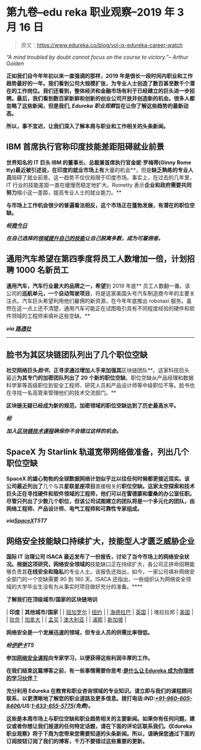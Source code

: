 # 第九卷–edu reka 职业观察–2019 年 3 月 16 日

> 原文：<https://www.edureka.co/blog/vol-ix-edureka-career-watch>

*“A mind troubled by doubt cannot focus on the course to victory.”– Arthur Golden*

**正如我们自今年年初以来一直强调的那样，2019 年是很长一段时间内职业和工作趋势最好的一年。我们看到公司大规模扩张，为专业人士创造了数百甚至数千个潜在的工作岗位。我们还看到，整体经济和金融市场有利于已经建立的巨头进一步招聘。最后，我们看到数百家新鲜和创新的创业公司开放并创造新的机会。很多人都忽略了这些新闻，但是我们, *Edureka 职业观察*旨在让你了解这些趋势的最新动态。**

**所以，事不宜迟，让我们深入了解本周与职业和工作相关的头条新闻。**

## ****IBM 首席执行官称印度技能差距阻碍就业前景****

**世界知名的 IT 巨头 IBM 的董事长、总裁兼首席执行官金妮·罗梅蒂(Ginny Rome tty)最近被引述说，在印度的就业市场上有**大量的机会**，但是**缺乏熟练的专业人员**阻碍了就业前景。这一趋势不仅仅局限于印度市场。事实上，在过去的几年里，IT 行业的技能差距一直在缓慢而稳定地扩大。Rometty 表示**企业和政府需要共同努力**缩小这一差距，提高专业人士的就业能力。**

**与市场上工作机会很少的普遍看法相反，这个市场正在蓬勃发展，有潜在的职位空缺。**

*****经[商今日](https://www.businesstoday.in/current/economy-politics/indians-lack-skillsets-to-be-employed-says-ibm-chief-ginni-rometty/story/327294.html)*****

***在自己选择的[领域提升自己的技能](https://www.edureka.co/all-courses)让自己脱离多数，成为可雇佣者。***

## ****通用汽车希望在第四季度将员工人数增加一倍，计划招聘 1000 名新员工****

**通用汽车，汽车行业最大的品牌之一，希望**到 2019 年底** 员工人数翻一番。该公司的**巡航单元，一个自动驾驶项目**，将是这家美国头号汽车制造商今年的主要关注点。汽车巨头希望利用他们雇佣的新资源，在今年年底推出 robotaxi 服务。虽然在这一点上还不清楚，通用汽车可能正在试图吸引具有不同程度经验的硬件和软件领域的工程师来填补这些空缺。**

*****via [路透社](https://www.reuters.com/article/us-gm-cruise-jobs/gms-cruise-unit-to-double-headcount-idUSKBN1QS2Q7?feedType=RSS&feedName=technologyNews)*****

****

## ****脸书为其区块链团队列出了几个职位空缺****

**社交网络巨头*脸书*，正寻求通过增加人手来加强其**区块链团队**。这家科技巨头最近**为其专门的加密团队列出了 20 个新的职位空缺**。职位空缺从产品经理和数据科学家等高级职位到安全工程师、研究人员和产品设计师等中级职位不等。脸书也在寻找一名高管来管理他们的技术交流部门。**

**区块链无疑已经成为新的规范，加密领域的职位空缺达到了历史最高水平。**

*****经*****

***加入[区块链技术课程](https://www.edureka.co/blockchain-training)确保你不会错过这样的机会。***

## ****SpaceX 为 Starlink 轨道宽带网络做准备，列出几个职位空缺****

**SpaceX 的雄心勃勃的全球数据网络计划似乎比以往任何时候都更接近现实。该公司最近列出了**几个与其**星联星座项目**直接相关的**职位空缺。这家太空探索和技术巨头正在寻找硬件和软件领域的工程师，他们可以在雷德蒙和霍桑的办公室任职。尽管只列出了少数几个职位，但该公司试图建立的团队将是一个多元化的团队，由网络工程师、产品设计师、电气工程师和可靠性专家组成。**

*****via[SpaceX](https://www.spacex.com/careers)T5T7*****

## ****网络安全技能缺口持续扩大，技能型人才匮乏威胁企业****

**国际 IT 治理公司 ISACA 最近发布了一份报告，讨论了当今市场上的网络安全状况。根据这项研究，网络安全领域的**技能缺口正在持续扩大，各公司正拼命招聘能够负责其**在线安全和隐私**的专业人士。该报告还指出，如今，一家公司填补网络安全部门的一个空缺需要 90 到 180 天。ISACA 还指出，一些组织认为网络安全领域的大学毕业生没有为从事实时项目做好充分的准备。****

****了解我们在顶级城市/国家的区块链培训****

| **印度** | **其他城市/国家** |
| [班加罗尔](https://www.edureka.co/blockchain-training-bangalore) | [纽约](https://www.edureka.co/blockchain-training-new-york-city) |
| [海德拉巴](https://www.edureka.co/blockchain-training-hyderabad) | [英国](https://www.edureka.co/blockchain-training-uk) |
| 喀拉拉邦 | [美国](https://www.edureka.co/blockchain-training-usa) |
| [钦奈](https://www.edureka.co/blockchain-training-chennai) | [加拿大](https://www.edureka.co/blockchain-training-canada) |
| [孟买](https://www.edureka.co/blockchain-training-mumbai) | [澳大利亚](https://www.edureka.co/blockchain-training-australia) |
| [浦那](https://www.edureka.co/blockchain-training-pune) | [新加坡](https://www.edureka.co/blockchain-training-singapore) |

**网络安全是一个发展迅速的领域，但专业人员的供需比率很低。**

*****经[伊萨卡](https://cybersecurity.isaca.org/state-of-cybersecurity)T5*****

**参加[网络安全课程](https://www.edureka.co/cybersecurity-certification-training)向专家学习，以便获得这些利润丰厚的工作。**

**在我们结束这篇博客之前，有一些事情需要你思考:[是什么让 Edureka 成为你理想的学习伙伴？](https://www.edureka.co/blog/why-edureka-pedagogy-results-in-a-steep-learning-curve/)**

**充分利用 Edureka 在教育和职业咨询领域的专业知识。请立即与我们的课程顾问联系，以更清晰地了解您的职业道路及更多信息。**拨打电话:*IND:[+91-960-605-8406](tel:9606058406)/*US:[1-833-855-5775](tel:18338555775)(免费)*。*****

**这些是本周市场上与职位空缺和职业趋势相关的主要新闻。如果你有任何问题，建议或者你想让我们报道的任何特定话题，请在下面的评论区联系我们。《Edureka 职业观察》将于下周为您带来您需要知道的头条新闻。所以，请确保您通过下面的订阅按钮订阅了我们的博客，千万不要错过这些重要的更新。**